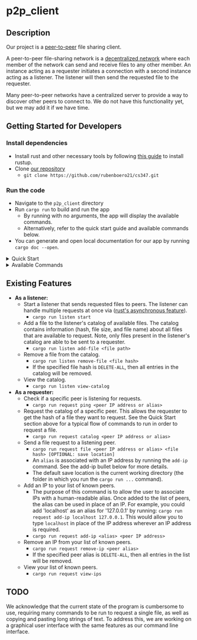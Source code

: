 # p2p_client

## Description
Our project is a [peer-to-peer](https://en.wikipedia.org/wiki/Peer-to-peer) file sharing client.

A peer-to-peer file-sharing network is a [decentralized network](https://en.wikipedia.org/wiki/Decentralized_web) where each member of the network can send and receive files to any other member. An instance acting as a requester initiates a connection with a second instance acting as a listener. The listener will then send the requested file to the requester.

Many peer-to-peer networks have a centralized server to provide a way to discover other peers to connect to. We do not have this functionality yet, but we may add it if we have time. 


## Getting Started for Developers
### Install dependencies
- Install rust and other necessary tools by following [this guide](https://doc.rust-lang.org/book/ch01-01-installation.html) to install rustup.
- Clone [our repository](https://github.com/rubenboero21/cs347)
  - `git clone https://github.com/rubenboero21/cs347.git`

### Run the code
- Navigate to the `p2p_client` directory
- Run `cargo run` to build and run the app
  - By running with no arguments, the app will display the available commands.
  - Alternatively, refer to the quick start guide and available commands below.
- You can generate and open local documentation for our app by running `cargo doc --open`.

<details>
<summary>Quick Start</summary>

### Sending Files
1. Choose a file that you want to make available for download
2. Add the file to your catalog with `cargo run listen add-file <file path>`
3. Start listening for incoming requests with `cargo run listen start`

### Downloading Files
1. Get the IP address of the peer you want to request a file from
2. Check they are online with `cargo run request ping <IP address>`
3. If they are online, figure out what files they have available for download with `cargo run request catalog <IP address>`
4. Choose one of the files they have available, and copy its hash
5. Request the file (and optionally choose where to save it) with `cargo run request file <IP address> <file hash> [save path]`

### Testing File Transfers Locally
- Open 2 terminal windows
- Use the first window as the sender. Follow the above instructions for sending files in this window
- Use the second window as the requester. Follow the above instructions for downloading files in this window.   
  - You can use `127.0.0.1` (localhost) as the IP address to request from, or you can specify the IP address of your machine on your network
  - **WARNING**: If you try to save the file in the same directory as you are uploading it from, the sender and requester will be reading and writing to the same file, which will likely corrupt the file's contents.
</details>

<details>
<summary>Available Commands</summary>

### `listen` subcommand
  - Listen for incoming file requests:
    - `cargo run listen start`
  - Add a file to your local catalog of files available to download:
    - `cargo run listen add-file <path to file>`
  - Remove a file from your local catalog:
    - `cargo run listen remove-file <file hash>`
    - If the file hash is `DELETE-ALL`, all entries in the catalog will be deleted
  - View your local catalog:
    - `cargo run listen view-catalog`
### `request` subcommand
  - Send a file request to a listening peer:
    - `cargo run request file <peer IP address or alias> <file hash> [OPTIONAL: save location]`
    - An `alias` is associated with an IP address by running the `add-ip` command
  - Request the catalog of a specific peer:
    - `cargo run request catalog <peer IP address or alias>`
    - An `alias` is associated with an IP address by running the `add-ip` command
  - Check if a specific peer is up and listening for requests:
    - `cargo run request ping <peer IP address or alias>`
    - An `alias` is associated with an IP address by running the `add-ip` command
  - Add an IP to your list of known peers:
    - `cargo run request add-ip <alias> <peer IP address>`
  - Remove an IP from your list of known peers:
    - `cargo run request remove-ip <peer alias>`
    - If the peer alias is `DELETE-ALL`, all entries in the list of peers will be deleted
  - View your local list of known peers:
    - `cargo run request view-ips`
</details>


## Existing Features
- **As a listener:** 
  - Start a listener that sends requested files to peers. The listener can handle multiple requests at once via ([rust's asynchronous feature](https://rust-lang.github.io/async-book/)).
    - `cargo run listen start`
  - Add a file to the listener's catalog of available files. The catalog contains information (hash, file size, and file name) about all files that are available to request. Note, only files present in the listener's catalog are able to be sent to a requester.
    - `cargo run listen add-file <file path>`
  - Remove a file from the catalog.
    - `cargo run listen remove-file <file hash>`
    - If the specified file hash is `DELETE-ALL`, then all entries in the catalog will be removed.
  - View the catalog.
    - `cargo run listen view-catalog`
- **As a requester:**
  - Check if a specific peer is listening for requests.
    - `cargo run request ping <peer IP address or alias>`
  - Request the catalog of a specific peer. This allows the requester to get the hash of a file they want to request. See the Quick Start section above for a typical flow of commands to run in order to request a file.
    - `cargo run request catalog <peer IP address or alias>`
  - Send a file request to a listening peer.
    - `cargo run request file <peer IP address or alias> <file hash> [OPTIONAL: save location]`
    - An `alias` is associated with an IP address by running the `add-ip` command. See the add-ip bullet below for more details.
    - The default save location is the current working directory (the folder in which you run the `cargo run ...` command).
  - Add an IP to your list of known peers.
    - The purpose of this command is to allow the user to associate IPs with a human-readable alias. Once added to the list of peers, the alias can be used in place of an IP. For example, you could add 'localhost' as an alias for '127.0.0.1' by running: `cargo run request add-ip localhost 127.0.0.1`. This would allow you to type `localhost` in place of the IP address wherever an IP address is required.
    - `cargo run request add-ip <alias> <peer IP address>`
  - Remove an IP from your list of known peers.
    - `cargo run request remove-ip <peer alias>`
    - If the specified peer alias is `DELETE-ALL`, then all entries in the list will be removed.
  - View your list of known peers.
    - `cargo run request view-ips`


## TODO
We acknowledge that the current state of the program is cumbersome to use, requiring many commands to be run to request a single file, as well as copying and pasting long strings of text. To address this, we are working on a graphical user interface with the same features as our command line interface. 
